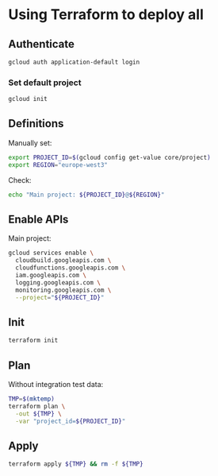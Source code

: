 # Using Terraform to deploy all

## Authenticate

```bash
gcloud auth application-default login
```

### Set default project

```bash
gcloud init
```

## Definitions

Manually set:

```bash
export PROJECT_ID=$(gcloud config get-value core/project)
export REGION="europe-west3"
```

Check:

```bash
echo "Main project: ${PROJECT_ID}@${REGION}"
```

## Enable APIs

Main project:

```bash
gcloud services enable \
  cloudbuild.googleapis.com \
  cloudfunctions.googleapis.com \
  iam.googleapis.com \
  logging.googleapis.com \
  monitoring.googleapis.com \
  --project="${PROJECT_ID}"
```

## Init

```bash
terraform init
```

## Plan

Without integration test data:

```bash
TMP=$(mktemp)
terraform plan \
  -out ${TMP} \
  -var "project_id=${PROJECT_ID}"
```

## Apply

```bash
terraform apply ${TMP} && rm -f ${TMP}
```
